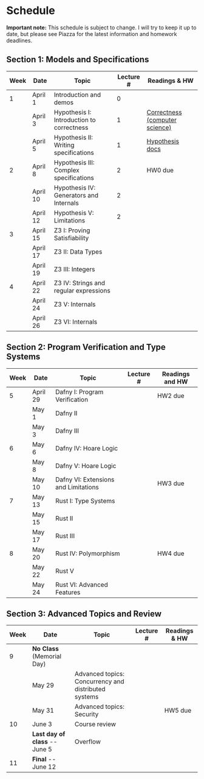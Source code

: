 # Schedule

**Important note:**
This schedule is subject to change.
I will try to keep it up to date, but please see Piazza for the latest information and homework deadlines.

## Section 1: Models and Specifications

| Week | Date | Topic | Lecture # | Readings & HW |
| --- | --- | --- | --- | --- |
| 1 | April 1 | Introduction and demos | 0 |  |  |
|   | April 3 | Hypothesis I: Introduction to correctness | 1 | [Correctness (computer science)](https://en.wikipedia.org/wiki/Correctness_(computer_science)) |  |
|   | April 5 | Hypothesis II: Writing specifications | 1 | [Hypothesis docs](https://hypothesis.readthedocs.io/en/latest/) |
| 2 | April 8 | Hypothesis III: Complex specifications | 2 | HW0 due |
|   | April 10 | Hypothesis IV: Generators and Internals | 2 |  |
|   | April 12 | Hypothesis V: Limitations | 2 |  |
| 3 | April 15 | Z3 I: Proving Satisfiability |  |  |
|   | April 17 | Z3 II: Data Types |  |  | HW1 due |
|   | April 19 | Z3 III: Integers |  |  |
| 4 | April 22 | Z3 IV: Strings and regular expressions |  |  |
|   | April 24 | Z3 V: Internals |  |  |
|   | April 26 | Z3 VI: Internals |  |  |

## Section 2: Program Verification and Type Systems

| Week | Date | Topic | Lecture # | Readings and HW |
| --- | --- | --- | --- | --- |
| 5 | April 29 | Dafny I: Program Verification |  |HW2 due |
|   | May 1 | Dafny II |  |  |
|   | May 3 | Dafny III |  |  |
| 6 | May 6 | Dafny IV: Hoare Logic |  |  |
|   | May 8 | Dafny V: Hoare Logic |  |  |
|   | May 10 | Dafny VI: Extensions and Limitations |  | HW3 due |
| 7 | May 13 | Rust I: Type Systems |  |  |
|   | May 15 | Rust II |  |  |
|   | May 17 | Rust III |  |  |
| 8 | May 20 | Rust IV: Polymorphism |  | HW4 due |
|   | May 22 | Rust V |  |  |
|   | May 24 | Rust VI: Advanced Features |  |  |

## Section 3: Advanced Topics and Review

| Week | Date | Topic | Lecture # | Readings & HW |
| --- | --- | --- | --- | --- |
| 9 | **No Class** (Memorial Day) |  |  |  |
|   | May 29 | Advanced topics: Concurrency and distributed systems |  |  |
|   | May 31 | Advanced topics: Security |  | HW5 due |
| 10 | June 3 | Course review |  |  |
|    | **Last day of class** -- June 5 | Overflow |  |  |
| 11 | **Final** -- June 12 |  |  |  |
